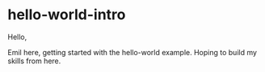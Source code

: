 # hello-world-intro

Hello,

Emil here, getting started with the hello-world example. Hoping to build my skills from here.
